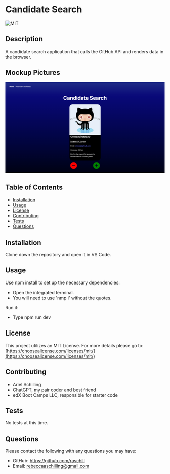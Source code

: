 # Candidate Search

 ![MIT](https://img.shields.io/badge/License-MIT-blue)

  ## Description

 A candidate search application that calls the GitHub API and renders data in the browser.

 ## Mockup Pictures

![alt text](https://github.com/raschill/candidate-search/blob/main/Assets/13-01-candidate_search_homepage.png?raw=true)
 
 ## Table of Contents

  - [Installation](#installation)
  - [Usage](#usage)
  - [License](#license)
  - [Contributing](#contributing)
  - [Tests](#tests)
  - [Questions](#questions)

 ## Installation

 Clone down the repository and open it in VS Code.

 ## Usage

Use npm install to set up the necessary dependencies:
- Open the integrated terminal.
- You will need to use 'nmp i' without the quotes.

Run it:
- Type npm run dev


 ## License

 This project utilizes an MIT License.
    For more details please go to: [https://choosealicense.com/licenses/mit/](https://choosealicense.com/licenses/mit/) 

 ## Contributing

- Ariel Schilling
- ChatGPT, my pair coder and best friend
- edX Boot Camps LLC, responsible for starter code

 ## Tests

 No tests at this time.
 
 ## Questions

  Please contact the following with any questions you may have:
 - GitHub: https://github.com/raschill
 - Email: rebeccaaschilling@gmail.com
